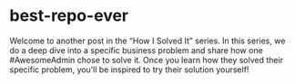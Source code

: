 # best-repo-ever
Welcome to another post in the “How I Solved It” series. In this series, we do a deep dive into a specific business problem and share how one #AwesomeAdmin chose to solve it. Once you learn how they solved their specific problem, you’ll be inspired to try their solution yourself!
